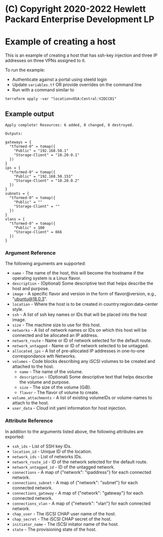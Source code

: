 # (C) Copyright 2020-2022 Hewlett Packard Enterprise Development LP
# Example of creating a host

This is an example of creating a host that has ssh-key injection and three IP addresses on three VPNs assigned to it.

To run the example:
* Authenticate against a portal using steeld login
* Update `variables.tf` OR provide overrides on the command line
* Run with a command similar to
```
terraform apply -var "location=USA:Central:V2DCC01"
``` 

## Example output

```
Apply complete! Resources: 6 added, 0 changed, 0 destroyed.

Outputs:

gateways = {
  "tformed-0" = tomap({
    "Public" = "192.168.50.1"
    "Storage-Client" = "10.20.0.1"
  })
}
ips = {
  "tformed-0" = tomap({
    "Public" = "192.168.50.153"
    "Storage-Client" = "10.20.0.2"
  })
}
subnets = {
  "tformed-0" = tomap({
    "Public" = ""
    "Storage-Client" = ""
  })
}
vlans = {
  "tformed-0" = tomap({
    "Public" = 100
    "Storage-Client" = 666
  })
}

```

### Argument Reference

The following arguments are supported:

- `name` - The name of the host, this will become the hostname if the operating system is a Linux flavor.
- `description` - (Optional) Some descriptive text that helps describe the host and purpose.
- `image` - A specific flavor and version in the form of flavor@version, e.g., "ubuntu@18.0.3".
- `location` - Where the host is to be created in country:region:data-center style.
- `ssh` - A list of ssh key names or IDs that will be placed into the host image.
- `size` - The machine size to use for this host.
- `networks` - A list of network names or IDs on which this host will be connected and be allocated an IP address.
- `network_route` - Name or ID of network selected for the default route.
- `network_untagged` - Name or ID of network selected to be untagged.
- `allocated_ips` - A list of pre-allocated IP addresses in one-to-one correspondance wth Networks.
- `volumes` - Code blocks describing any iSCSI volumes to be created and attached to the host.
  - `name` - The name of the volume.
  - `description` - (Optional) Some descriptive text that helps describe the volume and purpose.
  - `size` - The size of the volume (GiB).
  - `flavor` - The flavor of volume to create.
- `volume_attachments` - A list of existing volumeIDs or volume-names to attach to the host.
- `user_data` - Cloud init yaml information for host injection.

### Attribute Reference

In addition to the arguments listed above, the following attributes are exported:

- `ssh_ids` - List of SSH key IDs.
- `location_id` - Unique ID of the location.
- `network_ids` - List of networks IDs.
- `network_route_id` - ID of the network selected for the default route.
- `network_untagged_id` - ID of the untagged network.
- `connections` - A map of {"network": "ipaddress"} for each connected network.
- `connections_subnet` - A map of {"network": "subnet"} for each connected network.
- `connections_gateway` - A map of {"network": "gateway"} for each connected network.
- `connections_vlan` - A map of {"network": "vlan"} for each connected network.
- `chap_user` - The iSCSI CHAP user name of the host.
- `chap_secret` - The iSCSI CHAP secret of the host.
- `initiator_name` - The iSCSI initator name of the host.
- `state` - The provisioning state of the host.
